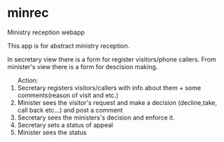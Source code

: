 minrec
======

Ministry reception webapp


This app is for abstract ministry reception.

In secretary view there is a form for register visitors/phone callers.
From minister's view there is a form for descision making.

<ol>Action:
<li>
 Secretary registers visitors/callers with info about them + some comments(reason of visit and etc.)</li>
<li> Minister sees the visitor's request and make a decision (decline,take, call back etc...) and post a comment</li>
<li> Secretary sees the ministers's decision and enforce it.</li>
<li> Secretary sets a status of appeal</li>
<li> Minister sees the status</li>

